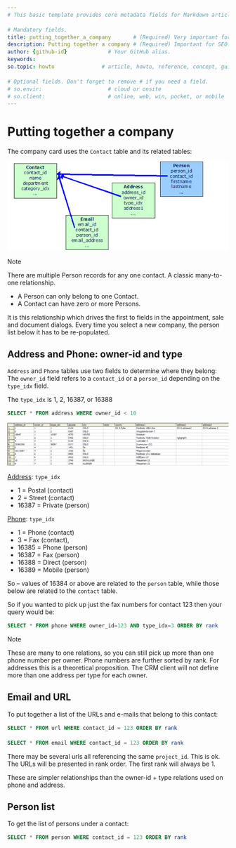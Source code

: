 ```yaml
---
# This basic template provides core metadata fields for Markdown articles on docs.superoffice.com.

# Mandatory fields.
title: putting_together_a_company       # (Required) Very important for SEO. Intent in a unique string of 43-59 chars including spaces.
description: Putting together a company # (Required) Important for SEO. Recommended character length is 115-145 characters including spaces.
author: {github-id}             # Your GitHub alias.
keywords:
so.topic: howto               # article, howto, reference, concept, guide

# Optional fields. Don't forget to remove # if you need a field.
# so.envir:                     # cloud or onsite
# so.client:                    # online, web, win, pocket, or mobile
---
```


# Putting together a company

The company card uses the `Contact` table and its related tables:

![Company tables][img1]

> [!NOTE]
> There are multiple Person records for any one contact. A classic many-to-one relationship.

* A Person can only belong to one Contact.
* A Contact can have zero or more Persons.

It is this relationship which drives the first to fields in the appointment, sale and document dialogs. Every time you select a new company, the person list below it has to be re-populated.

## Address and Phone: owner-id and type

`Address` and `Phone` tables use two fields to determine where they belong: The `owner_id` field refers to a `contact_id` or a `person_id` depending on the `type_idx` field.

The `type_idx` is 1, 2, 16387, or 16388

```SQL
SELECT * FROM address WHERE owner_id < 10
```

![select-address][img2]

[Address][1]: `type_idx`

* 1 = Postal (contact)
* 2 = Street (contact)
* 16387 = Private (person)

[Phone][2]: `type_idx`

* 1 = Phone (contact)
* 3 = Fax (contact),
* 16385 = Phone (person)
* 16387 = Fax (person)
* 16388 = Direct (person)
* 16389 = Mobile (person)

So – values of 16384 or above are related to the `person` table, while those below are related to the `contact` table.

So if you wanted to pick up just the fax numbers for contact 123 then your query would be:

```SQL
SELECT * FROM phone WHERE owner_id=123 AND type_idx=3 ORDER BY rank
```

> [!NOTE]
> These are many to one relations, so you can still pick up more than one phone number per owner. Phone numbers are further sorted by rank. For addresses this is a theoretical proposition. The CRM client will not define more than one address per type for each owner.

## Email and URL

To put together a list of the URLs and e-mails that belong to this contact:

```SQL
SELECT * FROM url WHERE contact_id = 123 ORDER BY rank

SELECT * FROM email WHERE contact_id = 123 ORDER BY rank
```

There may be several urls all referencing the same `project_id`. This is ok. The URLs will be presented in rank order. The first rank will always be 1.

These are simpler relationships than the owner-id + type relations used on phone and address.

## Person list

To get the list of persons under a contact:

```SQL
SELECT * FROM person WHERE contact_id = 123 ORDER BY rank
```

<!-- Referenced links -->
[1]: ../tables/address.md
[2]: ../tables/phone.md

<!-- Referenced images -->
[img1]: media/so-contact.gif
[img2]: media/select-address.gif
